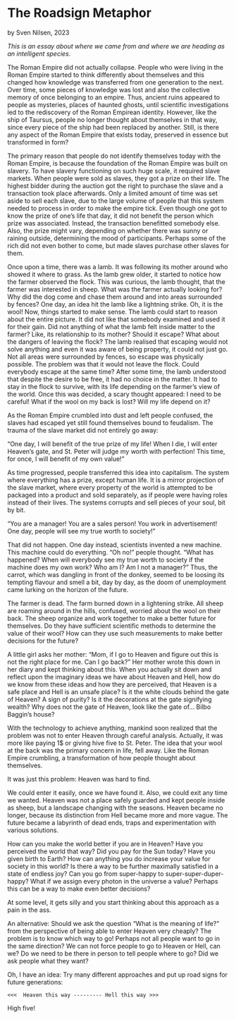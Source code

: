 # The Roadsign Metaphor
by Sven Nilsen, 2023

*This is an essay about where we came from and where we are heading as an intelligent species.*

The Roman Empire did not actually collapse.
People who were living in the Roman Empire started to think differently about themselves and this changed how knowledge
was transferred from one generation to the next. Over time, some pieces of knowledge was lost and also the collective memory
of once belonging to an empire.
Thus, ancient ruins appeared to people as mysteries,
places of haunted ghosts, until scientific investigations led to the rediscovery of the Roman Empirean identity.
However, like the ship of Taursus, people no longer thought about themselves in that way,
since every piece of the ship had been replaced by another.
Still, is there any aspect of the Roman Empire that exists today,
preserved in essence but transformed in form?

The primary reason that people do not identify themselves today with the Roman Empire,
is because the foundation of the Roman Empire was built on slavery.
To have slavery functioning on such huge scale, it required slave markets.
When people were sold as slaves, they got a prize on their life.
The highest bidder during the auction got the right to purchase the slave and a transaction took place afterwards.
Only a limited amount of time was set aside to sell each slave,
due to the large volume of people that this system needed to process in order to make the empire tick.
Even though one got to know the prize of one’s life that day,
it did not benefit the person which prize was associated.
Instead, the transaction benefitted somebody else.
Also, the prize might vary, depending on whether there was sunny or raining outside, determining the mood of participants.
Perhaps some of the rich did not even bother to come, but made slaves purchase other slaves for them.

Once upon a time, there was a lamb. It was following its mother around who showed it where to grass.
As the lamb grew older, it started to notice how the farmer observed the flock.
This was curious, the lamb thought, that the farmer was interested in sheep.
What was the farmer actually looking for?
Why did the dog come and chase them around and into areas surrounded by fences?
One day, an idea hit the lamb like a lightning strike.
Oh, it is the wool! Now, things started to make sense.
The lamb could start to reason about the entire picture.
It did not like that somebody examined and used it for their gain.
Did not anything of what the lamb felt inside matter to the farmer?
Like, its relationship to its mother?
Should it escape? What about the dangers of leaving the flock?
The lamb realised that escaping would not solve anything and even it was aware of being property,
it could not just go. Not all areas were surrounded by fences, so escape was physically possible.
The problem was that it would not leave the flock.
Could everybody escape at the same time? After some time,
the lamb understood that despite the desire to be free, it had no choice in the matter.
It had to stay in the flock to survive, with its life depending on the farmer’s view of the world.
Once this was decided, a scary thought appeared:
I need to be careful! What if the wool on my back is lost? Will my life depend on it?

As the Roman Empire crumbled into dust and left people confused,
the slaves had escaped yet still found themselves bound to feudalism.
The trauma of the slave market did not entirely go away:

“One day, I will benefit of the true prize of my life!
When I die, I will enter Heaven’s gate, and St. Peter will judge my worth with perfection!
This time, for once, I will benefit of my own value!”

As time progressed, people transferred this idea into capitalism.
The system where everything has a prize, except human life.
It is a mirror projection of the slave market,
where every property of the world is attempted to be packaged into a product and sold separately,
as if people were having roles instead of their lives.
The systems corrupts and sell pieces of your soul, bit by bit.

“You are a manager! You are a sales person! You work in advertisement! One day, people will see my true worth to society!”

That did not happen. One day instead, scientists invented a new machine.
This machine could do everything.
“Oh no!” people thought. “What has happened?
When will everybody see my true worth to society if the machine does my own work? Who am I? Am I not a manager?”
Thus, the carrot, which was dangling in front of the donkey,
seemed to be loosing its tempting flavour and smell a bit,
day by day, as the doom of unemployment came lurking on the horizon of the future.

The farmer is dead. The farm burned down in a lightening strike.
All sheep are roaming around in the hills, confused, worried about the wool on their back.
The sheep organize and work together to make a better future for themselves.
Do they have sufficient scientific methods to determine the value of their wool?
How can they use such measurements to make better decisions for the future?

A little girl asks her mother: “Mom, if I go to Heaven and figure out this is not the right place for me. Can I go back?”
Her mother wrote this down in her diary and kept thinking about this.
When you actually sit down and reflect upon the imaginary ideas we have about Heaven and Hell,
how do we know from these ideas and how they are perceived,
that Heaven is a safe place and Hell is an unsafe place? Is it the white clouds behind the gate of Heaven?
A sign of purity? Is it the decorations at the gate signifying wealth?
Why does not the gate of Heaven, look like the gate of... Bilbo Baggin’s house?

With the technology to achieve anything, mankind soon realized that the problem was not to enter Heaven through careful analysis.
Actually, it was more like paying 1$ or giving hive five to St. Peter.
The idea that your wool at the back was the primary concern in life, fell away.
Like the Roman Empire crumbling, a transformation of how people thought about themselves.

It was just this problem: Heaven was hard to find.

We could enter it easily, once we have found it.
Also, we could exit any time we wanted.
Heaven was not a place safely guarded and kept people inside as sheep,
but a landscape changing with the seasons.
Heaven became no longer, because its distinction from Hell became more and more vague.
The future became a labyrinth of dead ends, traps and experimentation with various solutions.

How can you make the world better if you are in Heaven?
Have you perceived the world that way?
Did you pay for the Sun today?
Have you given birth to Earth?
How can anything you do increase your value for society in this world?
Is there a way to be further maximally satisfied in a state of endless joy?
Can you go from super-happy to super-super-duper-happy?
What if we assign every photon in the universe a value?
Perhaps this can be a way to make even better decisions?

At some level, it gets silly and you start thinking about this approach as a pain in the ass.

An alternative: Should we ask the question “What is the meaning of life?”
from the perspective of being able to enter Heaven very cheaply?
The problem is to know which way to go!
Perhaps not all people want to go in the same direction?
We can not force people to go to Heaven or Hell, can we?
Do we need to be there in person to tell people where to go?
Did we ask people what they want?

Oh, I have an idea: Try many different approaches and put up road signs for future generations:

`<<<  Heaven this way --------- Hell this way >>>`

High five!
